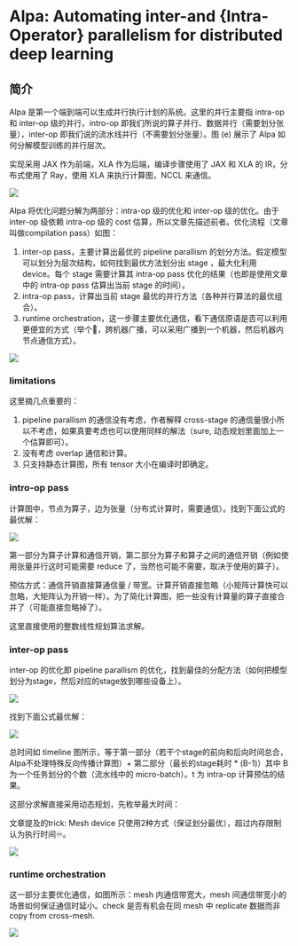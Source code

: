 # Alpa: Automating inter-and \{Intra-Operator\} parallelism for distributed deep learning

## 简介

Alpa 是第一个端到端可以生成并行执行计划的系统。这里的并行主要指 intra-op 和 inter-op 级的并行，intro-op 即我们所说的算子并行、数据并行（需要划分张量），inter-op 即我们说的流水线并行（不需要划分张量）。图 (e) 展示了 Alpa 如何分解模型训练的并行层次。

实现采用 JAX 作为前端，XLA 作为后端，编译步骤使用了 JAX 和 XLA 的 IR，分布式使用了 Ray，使用 XLA 来执行计算图，NCCL 来通信。

<div style={{ textAlign: 'center' }}>
  <img src="https://yezhem.oss-cn-chengdu.aliyuncs.com/blog_img/1720878048548-6b6e23cb-f267-4ae9-910d-acdedcf73fb7.png" style={{ width: '50%' }}/>
</div>

Alpa 将优化问题分解为两部分：intra-op 级的优化和 inter-op 级的优化。由于 inter-op 级依赖 intra-op 级的 cost 估算，所以文章先描述前者。优化流程（文章叫做compilation pass）如图：

1. inter-op pass，主要计算出最优的 pipeline parallism 的划分方法。假定模型可以划分为层次结构，如何找到最优方法划分出 stage ，最大化利用 device。每个 stage 需要计算其 intra-op pass 优化的结果（也即是使用文章中的 intra-op pass 估算出当前 stage 的时间）。
2. intra-op pass，计算出当前 stage 最优的并行方法（各种并行算法的最优组合）。
3. runtime orchestration，这一步骤主要优化通信，看下通信原语是否可以利用更便宜的方式（举个🌰️，跨机器广播，可以采用广播到一个机器，然后机器内节点通信方式）。

<div style={{ textAlign: 'center' }}>
  <img src="https://yezhem.oss-cn-chengdu.aliyuncs.com/blog_img/1720878586869-b0703ba1-8648-4ba0-9533-ae9f5e21206e.png" style={{ width: '70%' }}/>
</div>

### limitations

这里摘几点重要的：

1. pipeline parallism 的通信没有考虑，作者解释 cross-stage 的通信量很小所以不考虑，如果真要考虑也可以使用同样的解法（sure, 动态规划里面加上一个估算即可）。
2. 没有考虑 overlap 通信和计算。
3. 只支持静态计算图，所有 tensor 大小在编译时即确定。

### intro-op pass

计算图中，节点为算子，边为张量（分布式计算时，需要通信）。找到下面公式的最优解：

<div style={{ textAlign: 'center' }}>
  <img src="https://yezhem.oss-cn-chengdu.aliyuncs.com/blog_img/1720879235803-0b5af110-df3a-46e7-ac0f-2b2a45204815.png" style={{ width: '50%' }}/>
</div>

第一部分为算子计算和通信开销，第二部分为算子和算子之间的通信开销（例如使用张量并行这时可能需要 reduce 了，当然也可能不需要，取决于使用的算子）。

预估方式：通信开销直接算通信量 / 带宽。计算开销直接忽略（小矩阵计算快可以忽略，大矩阵认为开销一样）。为了简化计算图，把一些没有计算量的算子直接合并了（可能直接忽略掉了）。

这里直接使用的整数线性规划算法求解。

### inter-op pass

inter-op 的优化即 pipeline parallism 的优化，找到最佳的分配方法（如何把模型划分为stage，然后对应的stage放到哪些设备上）。

<div style={{ textAlign: 'center' }}>
  <img src="https://yezhem.oss-cn-chengdu.aliyuncs.com/blog_img/1720879625776-7d592222-f575-40a7-a831-855fc3afdbac.png" style={{ width: '70%' }}/>
</div>

找到下面公式最优解：

<div style={{ textAlign: 'center' }}>
  <img src="https://yezhem.oss-cn-chengdu.aliyuncs.com/blog_img/1720879725839-9a67dae0-28ba-467f-803d-f159d2d7b379.png" style={{ width: '50%' }}/>
</div>

总时间如 timeline 图所示，等于第一部分（若干个stage的前向和后向时间总合，Alpa不处理特殊反向传播计算图）+ 第二部分（最长的stage耗时 * (B-1)）其中 B 为一个任务划分的个数（流水线中的 micro-batch）。t 为 intra-op 计算预估的结果。

这部分求解直接采用动态规划，先枚举最大时间：

文章提及的trick: Mesh device 只使用2种方式（保证划分最优），超过内存限制认为执行时间♾️。

<div style={{ textAlign: 'center' }}>
  <img src="https://yezhem.oss-cn-chengdu.aliyuncs.com/blog_img/1720879969101-1e079965-b34d-42d0-9cd3-95d94d5f09eb.png" style={{ width: '50%' }}/>
</div>


### runtime orchestration

这一部分主要优化通信，如图所示：mesh 内通信带宽大，mesh 间通信带宽小的场景如何保证通信时延小。check 是否有机会在同 mesh 中 replicate 数据而非 copy from cross-mesh.

<div style={{ textAlign: 'center' }}>
  <img src="https://yezhem.oss-cn-chengdu.aliyuncs.com/blog_img/1720880136429-00491133-f871-4f57-93c2-a1c170e751c7.png" style={{ width: '70%' }}/>
</div>